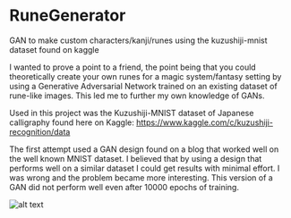 # RuneGenerator
GAN to make custom characters/kanji/runes using the kuzushiji-mnist dataset found on kaggle

I wanted to prove a point to a friend, the point being that you could theoretically create your own runes for a magic system/fantasy setting by using a Generative Adversarial Network trained on an existing dataset of rune-like images. This led me to further my own knowledge of GANs.

Used in this project was the Kuzushiji-MNIST dataset of Japanese calligraphy found here on Kaggle: https://www.kaggle.com/c/kuzushiji-recognition/data

The first attempt used a GAN design found on a blog that worked well on the well known MNIST dataset. I believed that by using a design that performs well on a similar dataset I could get results with minimal effort. I was wrong and the problem became more interesting. This version of a GAN did not perform well even after 10000 epochs of training.

![alt text]()

